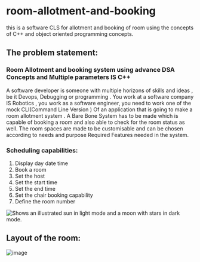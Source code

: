# room-allotment-and-booking
this is a software CLS for allotment and booking of room using the concepts of C++ and object oriented programming concepts.
## The problem statement:
### Room Allotment and booking system using advance DSA Concepts and Multiple parameters IS C++
A software developer is someone with multiple horizons of skills and ideas , be it
Devops, Debugging or programming . You work at a software company IS Robotics ,
you work as a software engineer, you need to work one of the mock CLI(Command Line
Version ) Of an application that is going to make a room allotment system .
A Bare Bone System has to be made which is capable of booking a room and also able
to check for the room status as well. The room spaces are made to be customisable
and can be chosen according to needs and purpose
Required Features needed in the system.
### Scheduling capabilities:
1.  Display day date time
2.  Book a room
3.  Set the host
4.  Set the start time
5.  Set the end time
6.  Set the chair booking capability
7.  Define the room number
  <picture>
  <source media="(prefers-color-scheme: dark)" srcset="https://user-images.githubusercontent.com/25423296/163456776-7f95b81a-f1ed-45f7-b7ab-8fa810d529fa.png">
  <source media="(prefers-color-scheme: light)" srcset="https://user-images.githubusercontent.com/25423296/163456779-a8556205-d0a5-45e2-ac17-42d089e3c3f8.png">
  <img alt="Shows an illustrated sun in light mode and a moon with stars in dark mode." src="https://user-images.githubusercontent.com/25423296/163456779-a8556205-d0a5-45e2-ac17-42d089e3c3f8.png">
</picture>
 
   ## Layout of the room:
   ![image](https://github.com/nandanaap/room-allotment-and-booking/assets/139910211/5a1604bc-200e-41c0-8e42-99bfa9394372)
